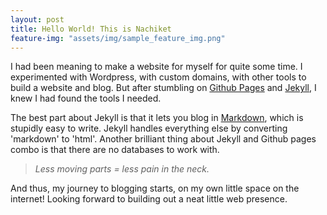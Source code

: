 ```yaml
---
layout: post
title: Hello World! This is Nachiket
feature-img: "assets/img/sample_feature_img.png"
---
```

I had been meaning to make a website for myself for quite some time. I experimented with Wordpress, with custom domains, with other tools to build a website and blog. But after stumbling on [Github Pages](https://pages.github.com/) and [Jekyll](https://jekyllrb.com/), I knew I had found the tools I needed.

The best part about Jekyll is that it lets you blog in [Markdown](https://www.markdownguide.org/), which is stupidly easy to write. Jekyll handles everything else by converting 'markdown' to 'html'. Another brilliant thing about Jekyll and Github pages combo is that there are no databases to work with.

  > *Less moving parts = less pain in the neck.*

And thus, my journey to blogging starts, on my own little space on the internet! Looking forward to building out a neat little web presence.
